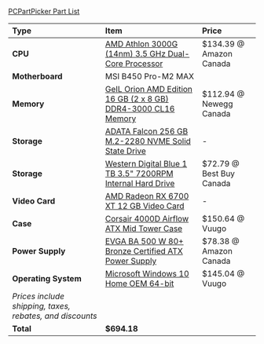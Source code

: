 [PCPartPicker Part List](https://ca.pcpartpicker.com/list/wd8bRv)

Type|Item|Price
:----|:----|:----
**CPU** | [AMD Athlon 3000G (14nm) 3.5 GHz Dual-Core Processor](https://ca.pcpartpicker.com/product/664BD3/amd-athlon-3000g-35-ghz-dual-core-processor-yd3000c6fhbox) | $134.39 @ Amazon Canada 
**Motherboard**| MSI B450 Pro-M2 MAX|  
**Memory** | [GeIL Orion AMD Edition 16 GB (2 x 8 GB) DDR4-3000 CL16 Memory](https://ca.pcpartpicker.com/product/8CNgXL/geil-orion-amd-edition-16-gb-2-x-8-gb-ddr4-3000-cl16-memory-gaog416gb3000c16adc) | $112.94 @ Newegg Canada 
**Storage** | [ADATA Falcon 256 GB M.2-2280 NVME Solid State Drive](https://ca.pcpartpicker.com/product/PVPgXL/adata-falcon-256-gb-m2-2280-nvme-solid-state-drive-afalcon-256g-c) |-
**Storage** | [Western Digital Blue 1 TB 3.5" 7200RPM Internal Hard Drive](https://ca.pcpartpicker.com/product/Yrdqqs/western-digital-blue-1-tb-35-7200rpm-internal-hard-drive-wdbh2d0010hnc-nrsn) | $72.79 @ Best Buy Canada 
**Video Card** | [AMD Radeon RX 6700 XT 12 GB Video Card](https://ca.pcpartpicker.com/product/2ZWzK8/amd-radeon-rx-6700-xt-12-gb-video-card-100-438385) |-
**Case** | [Corsair 4000D Airflow ATX Mid Tower Case](https://ca.pcpartpicker.com/product/bCYQzy/corsair-4000d-airflow-atx-mid-tower-case-cc-9011200-ww) | $150.64 @ Vuugo 
**Power Supply** | [EVGA BA 500 W 80+ Bronze Certified ATX Power Supply](https://ca.pcpartpicker.com/product/RzQfrH/evga-ba-500-w-80-bronze-certified-atx-power-supply-100-ba-0500-k1) | $78.38 @ Amazon Canada 
**Operating System** | [Microsoft Windows 10 Home OEM 64-bit](https://ca.pcpartpicker.com/product/wtgPxr/microsoft-os-kw900140) | $145.04 @ Vuugo 
 | *Prices include shipping, taxes, rebates, and discounts* |
 | **Total** | **$694.18**
